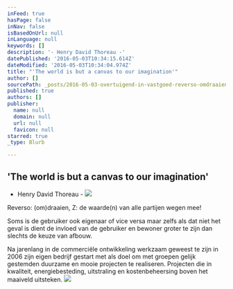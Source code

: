 ```yaml
---
inFeed: true
hasPage: false
inNav: false
isBasedOnUrl: null
inLanguage: null
keywords: []
description: '- Henry David Thoreau -'
datePublished: '2016-05-03T10:34:15.614Z'
dateModified: '2016-05-03T10:34:04.974Z'
title: "'The world is but a canvas to our imagination'"
author: []
sourcePath: _posts/2016-05-03-overtuigend-in-vastgoed-reverso-omdraaien-z-de-waarde.md
published: true
authors: []
publisher:
  name: null
  domain: null
  url: null
  favicon: null
starred: true
_type: Blurb

---
```

## 'The world is but a canvas to our imagination'

- Henry David Thoreau -
![](https://s3-us-west-2.amazonaws.com/the-grid-img/p/916844f70036a4f459e79d30aa1b98f6ce9bba02.jpg)

Reverso: (om)draaien, Z: de waarde(n) van alle partijen wegen mee! 

Soms is de gebruiker ook eigenaar of vice versa maar zelfs als dat niet het geval is dient de invloed van de gebruiker en bewoner groter te zijn dan slechts de keuze van afbouw.

Na jarenlang in de commerciële ontwikkeling werkzaam geweest te zijn in 2006 zijn eigen bedrijf gestart met als doel om met groepen gelijk gestemden duurzame en mooie projecten te realiseren. Projecten die in kwaliteit, energiebesteding, uitstraling en kostenbeheersing boven het maaiveld uitsteken.
![](https://the-grid-user-content.s3-us-west-2.amazonaws.com/01dfdb3f-5732-40bc-85b8-600c5182d6e9.jpg)